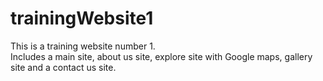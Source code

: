 # trainingWebsite1
This is a training website number 1.
<br>
Includes a main site, about us site, explore site with Google maps, gallery site and a contact us site.
